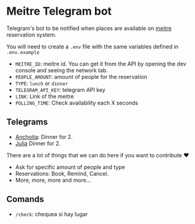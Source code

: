 # Meitre Telegram bot
Telegram's bot to be notified when places are available on [meitre](https://meitre.com/en) reservation system.

You will need to create a `.env` file with the same variables defined in `.env.example`

- `MEITRE_ID`: meitre id. You can get it from the API by opening the dev console and seeing the network tab.
- `PEOPLE_AMOUNT`: amount of people for the reservation
- `TYPE`: `lunch` or `dinner`
- `TELEGRAM_API_KEY`: telegram API key
- `LINK`: Link of the meitre
- `POLLING_TIME`: Check availability each X seconds

## Telegrams

- [Anchoita](http://t.me/anchoita_lugar_bot): Dinner for 2.
- [Julia](http://t.me/julia_lugar_bot) Dinner for 2.


There are a lot of things that we can do here if you want to contribute ❤️
- Ask for specific amount of people and type
- Reservations: Book, Remind, Cancel.
- More, more, more and more...


## Comands
- `/check`: chequea si hay lugar
